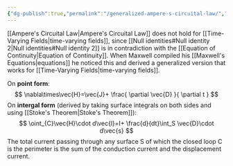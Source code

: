 ```yaml
---
{"dg-publish":true,"permalink":"/generalized-ampere-s-circuital-law/","tags":["elektromagnetiskfältteori"]}
---
```


[[Ampere's Circuital Law\|Ampere's Circuital Law]] does not hold for [[Time-Varying Fields\|time-varying fields]], since [[Null identities#Null identity 2\|Null identities#Null identity 2]] is in contradiction with the [[Equation of Continuity\|Equation of Continuity]]. When Maxwell compiled his [[Maxwell's Equations\|equations]] he noticed this and derived a generalized version that works for [[Time-Varying Fields\|time-varying fields]].

On **point form**:
$$
\nabla\times\vec{H}=\vec{J}+ \frac{ \partial \vec{D} }{ \partial t } 
$$
On **intergal form** (derived by taking surface integrals on both sides and using [[Stoke's Theorem\|Stoke's Theorem]]):
$$
\oint_{C}\vec{H}\cdot d\vec{l}=I+ \frac{d}{dt}\int_S \vec{D}\cdot d\vec{s} 
$$
The total current passing through any surface S of which the closed loop C is the perimeter is the sum of the conduction current and the displacement current.
